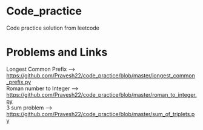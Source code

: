# Code_practice
Code practice solution from leetcode

# Problems and Links

Longest Common Prefix --> https://github.com/Pravesh22/code_practice/blob/master/longest_common_prefix.py
<br>Roman number to Integer --> https://github.com/Pravesh22/code_practice/blob/master/roman_to_integer.py
<br>3 sum problem --> https://github.com/Pravesh22/code_practice/blob/master/sum_of_triplets.py
